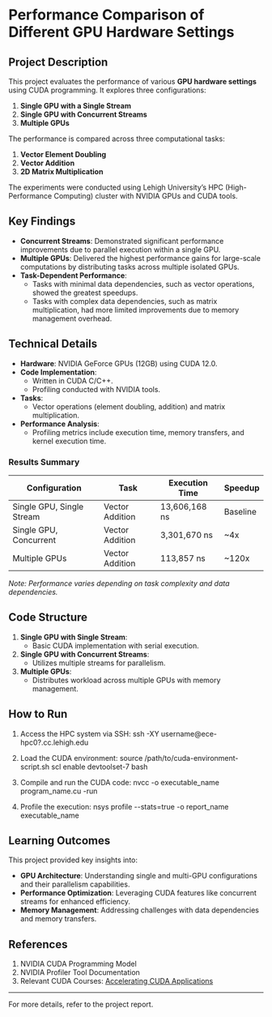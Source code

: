 # Performance Comparison of Different GPU Hardware Settings

## Project Description

This project evaluates the performance of various **GPU hardware settings** using CUDA programming. It explores three configurations: 
1. **Single GPU with a Single Stream** 
2. **Single GPU with Concurrent Streams** 
3. **Multiple GPUs**

The performance is compared across three computational tasks:
1. **Vector Element Doubling**
2. **Vector Addition**
3. **2D Matrix Multiplication**

The experiments were conducted using Lehigh University’s HPC (High-Performance Computing) cluster with NVIDIA GPUs and CUDA tools.

## Key Findings

- **Concurrent Streams**: Demonstrated significant performance improvements due to parallel execution within a single GPU.
- **Multiple GPUs**: Delivered the highest performance gains for large-scale computations by distributing tasks across multiple isolated GPUs.
- **Task-Dependent Performance**:
  - Tasks with minimal data dependencies, such as vector operations, showed the greatest speedups.
  - Tasks with complex data dependencies, such as matrix multiplication, had more limited improvements due to memory management overhead.

## Technical Details

- **Hardware**: NVIDIA GeForce GPUs (12GB) using CUDA 12.0.
- **Code Implementation**:
  - Written in CUDA C/C++.
  - Profiling conducted with NVIDIA tools.
- **Tasks**:
  - Vector operations (element doubling, addition) and matrix multiplication.
- **Performance Analysis**:
  - Profiling metrics include execution time, memory transfers, and kernel execution time.

### Results Summary
| Configuration              | Task                  | Execution Time | Speedup     |
|----------------------------|-----------------------|----------------|-------------|
| Single GPU, Single Stream  | Vector Addition       | 13,606,168 ns | Baseline    |
| Single GPU, Concurrent     | Vector Addition       | 3,301,670 ns  | ~4x         |
| Multiple GPUs              | Vector Addition       | 113,857 ns    | ~120x       |

*Note: Performance varies depending on task complexity and data dependencies.*

## Code Structure

1. **Single GPU with Single Stream**:
   - Basic CUDA implementation with serial execution.
2. **Single GPU with Concurrent Streams**:
   - Utilizes multiple streams for parallelism.
3. **Multiple GPUs**:
   - Distributes workload across multiple GPUs with memory management.

## How to Run

1. Access the HPC system via SSH:
ssh -XY username@ece-hpc0?.cc.lehigh.edu

2. Load the CUDA environment:
source /path/to/cuda-environment-script.sh scl enable devtoolset-7 bash

3. Compile and run the CUDA code:
nvcc -o executable_name program_name.cu -run

4. Profile the execution:
nsys profile --stats=true -o report_name executable_name


## Learning Outcomes

This project provided key insights into:
- **GPU Architecture**: Understanding single and multi-GPU configurations and their parallelism capabilities.
- **Performance Optimization**: Leveraging CUDA features like concurrent streams for enhanced efficiency.
- **Memory Management**: Addressing challenges with data dependencies and memory transfers.

## References

1. NVIDIA CUDA Programming Model
2. NVIDIA Profiler Tool Documentation
3. Relevant CUDA Courses: [Accelerating CUDA Applications](https://learn.nvidia.com/courses/course-detail?course_id=course-v1:DLI+S-AC-01+V1)

---

For more details, refer to the project report.



